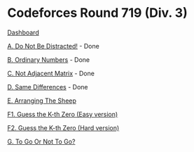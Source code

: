 # Codeforces Round 719 (Div. 3)

[Dashboard](https://codeforces.com/contest/1520)

[A. Do Not Be Distracted!](https://codeforces.com/contest/1520/problem/A) - Done

[B. Ordinary Numbers](https://codeforces.com/contest/1520/problem/B) - Done

[C. Not Adjacent Matrix](https://codeforces.com/contest/1520/problem/C) - Done

[D. Same Differences](https://codeforces.com/contest/1520/problem/D) - Done

[E. Arranging The Sheep](https://codeforces.com/contest/1520/problem/E)

[F1. Guess the K-th Zero (Easy version)](https://codeforces.com/contest/1520/problem/F1)

[F2. Guess the K-th Zero (Hard version)](https://codeforces.com/contest/1520/problem/F2)

[G. To Go Or Not To Go?](https://codeforces.com/contest/1520/problem/G)
